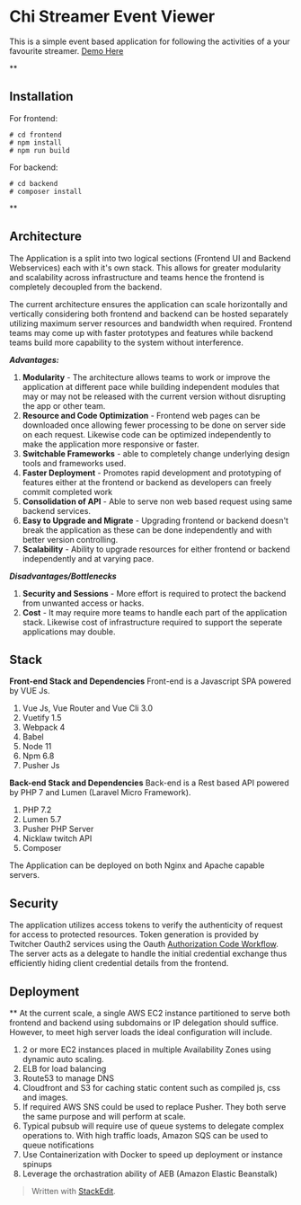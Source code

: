 


# Chi Streamer Event Viewer


This is a simple event based application for following the activities of a your favourite streamer.
[Demo Here](https://chi-streamer-app.heroku.com) 

**

## Installation

For frontend:

    # cd frontend
    # npm install
    # npm run build

For backend:

    # cd backend
    # composer install

 


**

## Architecture 


The Application is a split into two logical sections (Frontend UI and Backend Webservices) each with it's own stack. This allows for greater modularity and scalability across infrastructure and teams hence the frontend is completely decoupled from the backend.

The current architecture ensures the application can scale horizontally and vertically considering both frontend and backend can be hosted separately utilizing maximum server resources and bandwidth when required. Frontend teams may come up with faster prototypes and features while backend teams build more capability to the system without interference. 

***Advantages:***

 1. **Modularity** - The architecture allows teams to work or improve the application at different pace while building independent modules that may or may not be released with the current version without disrupting the app or other team.
 2. **Resource and Code Optimization** - Frontend web pages can be downloaded once allowing fewer processing to be done on server side on each request. Likewise code can be optimized independently to make the application more responsive or faster.
 3. **Switchable Frameworks** -  able to completely change underlying design tools and frameworks used.
 4. **Faster Deployment** - Promotes rapid development and prototyping of features either at the frontend or backend as developers can freely commit completed work
 5. **Consolidation of API** - Able to serve non web based request using same backend services.
 6. **Easy to Upgrade and Migrate** - Upgrading frontend or backend doesn't break the application as these can be done independently and with better version controlling.
 7. **Scalability** - Ability to upgrade resources for either frontend or backend independently and at varying pace. 


***Disadvantages/Bottlenecks***

1. **Security and Sessions** - More effort is required to protect the backend from unwanted access or hacks.
2. **Cost** - It may require more teams to handle each part of the application stack. Likewise cost of infrastructure required to support the seperate applications may double.

## Stack


**Front-end Stack and Dependencies**
Front-end is a Javascript SPA powered by VUE Js.
 1. Vue Js, Vue Router and Vue Cli 3.0
 2. Vuetify 1.5
 3. Webpack 4
 4. Babel
 5. Node 11
 6. Npm 6.8
 7. Pusher Js 

**Back-end Stack and Dependencies**
Back-end is a Rest based API powered by PHP 7 and Lumen (Laravel Micro Framework).

 1. PHP 7.2
 2. Lumen 5.7
 3. Pusher PHP Server
 4. Nicklaw twitch API
 5. Composer

The Application can be deployed on both Nginx and Apache capable servers.


## Security
The application utilizes access tokens to verify the authenticity of request for access to protected resources. Token generation is provided by Twitcher Oauth2 services using the Oauth [Authorization Code Workflow](https://tools.ietf.org/html/rfc6749#section-1.3.1).  The server acts as a delegate to handle the initial credential exchange thus efficiently hiding client credential details from the frontend.


## Deployment

**
At the current scale, a single AWS EC2 instance partitioned to serve both frontend and backend using subdomains or IP delegation should suffice. However, to meet high server loads the ideal configuration will include.
1. 2 or more EC2 instances placed in multiple Availability Zones using dynamic auto scaling.
2. ELB for load balancing
3. Route53 to manage DNS 
4. Cloudfront and S3 for caching static content such as compiled js, css and images.
5.  If required AWS SNS could be used to replace Pusher. They both serve the same purpose and will perform at scale.
6. Typical pubsub will require use of queue systems to delegate complex operations to. With high traffic loads, Amazon SQS can be used to queue notifications
7. Use Containerization with Docker to speed up deployment or instance spinups
8.  Leverage the orchastration ability of AEB (Amazon Elastic Beanstalk)


> Written with [StackEdit](https://stackedit.io/).
